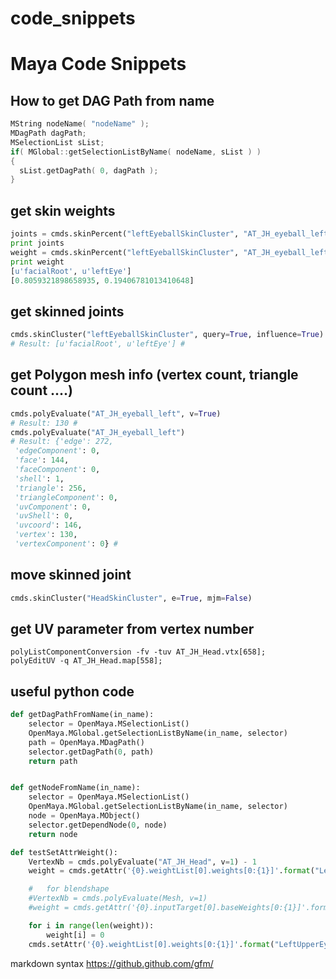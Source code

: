 # code_snippets

# Maya Code Snippets
## How to get DAG Path from name
```c++
MString nodeName( "nodeName" );
MDagPath dagPath;
MSelectionList sList;
if( MGlobal::getSelectionListByName( nodeName, sList ) )
{
  sList.getDagPath( 0, dagPath );
}
```

## get skin weights
```python
joints = cmds.skinPercent("leftEyeballSkinCluster", "AT_JH_eyeball_left.vtx[1]", q=True, t=None)
print joints
weight = cmds.skinPercent("leftEyeballSkinCluster", "AT_JH_eyeball_left.vtx[1]", q=True, v=True)
print weight
[u'facialRoot', u'leftEye']
[0.8059321898658935, 0.19406781013410648]
```

## get skinned joints
```python
cmds.skinCluster("leftEyeballSkinCluster", query=True, influence=True)
# Result: [u'facialRoot', u'leftEye'] # 
```

## get Polygon mesh info (vertex count, triangle count ....)
```python
cmds.polyEvaluate("AT_JH_eyeball_left", v=True)
# Result: 130 # 
cmds.polyEvaluate("AT_JH_eyeball_left")
# Result: {'edge': 272,
 'edgeComponent': 0,
 'face': 144,
 'faceComponent': 0,
 'shell': 1,
 'triangle': 256,
 'triangleComponent': 0,
 'uvComponent': 0,
 'uvShell': 0,
 'uvcoord': 146,
 'vertex': 130,
 'vertexComponent': 0} #
 ```
 
## move skinned joint
```python
cmds.skinCluster("HeadSkinCluster", e=True, mjm=False)
```
 
## get UV parameter from vertex number
```mel
polyListComponentConversion -fv -tuv AT_JH_Head.vtx[658];
polyEditUV -q AT_JH_Head.map[558];
```

## useful python code
```python
def getDagPathFromName(in_name):
    selector = OpenMaya.MSelectionList()
    OpenMaya.MGlobal.getSelectionListByName(in_name, selector)
    path = OpenMaya.MDagPath()
    selector.getDagPath(0, path)
    return path


def getNodeFromName(in_name):
    selector = OpenMaya.MSelectionList()
    OpenMaya.MGlobal.getSelectionListByName(in_name, selector)
    node = OpenMaya.MObject()
    selector.getDependNode(0, node)
    return node

def testSetAttrWeight():
    VertexNb = cmds.polyEvaluate("AT_JH_Head", v=1) - 1
    weight = cmds.getAttr('{0}.weightList[0].weights[0:{1}]'.format("LeftUpperEyelashWire", VertexNb))

    #   for blendshape
    #VertexNb = cmds.polyEvaluate(Mesh, v=1)
    #weight = cmds.getAttr('{0}.inputTarget[0].baseWeights[0:{1}]'.format(blendShapeNode, VertexNb))

    for i in range(len(weight)):
        weight[i] = 0
    cmds.setAttr('{0}.weightList[0].weights[0:{1}]'.format("LeftUpperEyelashWire", VertexNb), *weight, size=len(weight))
```


markdown syntax
https://github.github.com/gfm/
